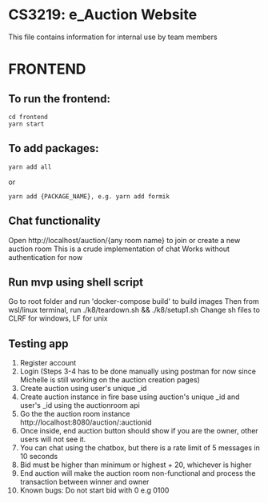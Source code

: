 # CS3219: e_Auction Website

This file contains information for internal use by team members

# FRONTEND

## To run the frontend:

```
cd frontend
yarn start
```

## To add packages:

```
yarn add all
```

or

```
yarn add {PACKAGE_NAME}, e.g. yarn add formik
```

## Chat functionality

Open http://localhost/auction/{any room name} to join or create a new auction room
This is a crude implementation of chat
Works without authentication for now

## Run mvp using shell script

Go to root folder and run 'docker-compose build' to build images
Then from wsl/linux terminal, run ./k8/teardown.sh && ./k8/setup1.sh
Change sh files to CLRF for windows, LF for unix

## Testing app

1. Register account
2. Login
   (Steps 3-4 has to be done manually using postman for now since Michelle is still working on the auction creation pages)
3. Create auction using user's unique \_id
4. Create auction instance in fire base using auction's unique \_id and user's \_id using the auctionroom api
5. Go the the auction room instance http://localhost:8080/auction/:auctionid
6. Once inside, end auction button should show if you are the owner, other users will not see it.
7. You can chat using the chatbox, but there is a rate limit of 5 messages in 10 seconds
8. Bid must be higher than minimum or highest + 20, whichever is higher
9. End auction will make the auction room non-functional and process the transaction between winner and owner
10. Known bugs: Do not start bid with 0 e.g 0100
